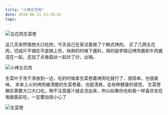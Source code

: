 ```yaml
---
title: "小烤五花肉"
date: 2010-06-21 23:39:42
tags:
---
```


![五花肉生菜卷](../../../images/2010/06/img_5061-1.jpg "五花肉生菜卷") 

这几天突然很想大口吃肉，今天自己在家试着做了个韩式烤肉。 买了几两五花肉，切成片平铺在平底锅上煎，快熟的时候下酱料，用的是李锦记烤肉酱和牛肉酱混在一起，还加了点香菇丝一起炒了炒，出锅。 

![小烤五花肉](../../../images/2010/06/img_5057-1.jpg "小烤五花肉")

生菜叶子洗干净放到一边，吃的时候拿生菜卷着烤肉吃就行了，很简单，也很美味。 本来上火的烤肉被清脆的生菜卷着，也挺清爽，会有种健康的错觉。 生菜卷确实需要大口大口吃，稍不注意酱汁就会流出来，所以如果你也和我一样喜欢坐在电脑面前吃，一定要加倍小心了 

![生菜卷](../../../images/2010/06/img_5058-1.jpg "生菜卷")